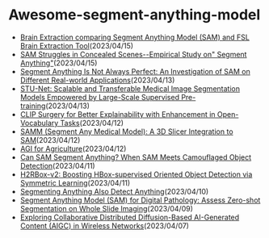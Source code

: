 # Awesome-segment-anything-model

* [Brain Extraction comparing Segment Anything Model (SAM) and FSL Brain Extraction Tool](https://arxiv.org/pdf/2304.04738.pdf)(2023/04/15)
* [SAM Struggles in Concealed Scenes--Empirical Study on" Segment Anything"](https://arxiv.org/pdf/2304.06022.pdf)(2023/04/15)
* [Segment Anything Is Not Always Perfect: An Investigation of SAM on Different Real-world Applications](https://arxiv.org/pdf/2304.05750.pdf)(2023/04/13)
* [STU-Net: Scalable and Transferable Medical Image Segmentation Models Empowered by Large-Scale Supervised Pre-training](https://arxiv.org/pdf/2304.06716)(2023/04/13)
* [CLIP Surgery for Better Explainability with Enhancement in Open-Vocabulary Tasks](https://arxiv.org/pdf/2304.05653)(2023/04/12)
* [SAMM (Segment Any Medical Model): A 3D Slicer Integration to SAM](https://arxiv.org/pdf/2304.05622.pdf)(2023/04/12)
* [AGI for Agriculture](https://arxiv.org/pdf/2304.06136.pdf)(2023/04/12)
* [Can SAM Segment Anything? When SAM Meets Camouflaged Object Detection](https://arxiv.org/pdf/2304.04709)(2023/04/11)
* [H2RBox-v2: Boosting HBox-supervised Oriented Object Detection via Symmetric Learning](https://arxiv.org/pdf/2304.04403.pdf)(2023/04/11)
* [Segmenting Anything Also Detect Anything](https://wwwww.easychair.org/publications/preprint_download/HVhP)(2023/04/10)
* [Segment Anything Model (SAM) for Digital Pathology: Assess Zero-shot Segmentation on Whole Slide Imaging](https://arxiv.org/pdf/2304.04155.pdf)(2023/04/09)
* [Exploring Collaborative Distributed Diffusion-Based AI-Generated Content (AIGC) in Wireless Networks](https://arxiv.org/pdf/2304.03446.pdf)(2023/04/07)
